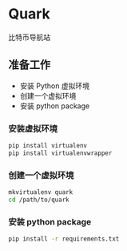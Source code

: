 # Quark

比特币导航站

## 准备工作

- 安装 Python 虚拟环境
- 创建一个虚拟环境
- 安装 python package


### 安装虚拟环境

```bash
pip install virtualenv
pip install virtualenvwrapper
```

### 创建一个虚拟环境
```bash
mkvirtualenv quark
cd /path/to/quark
```

### 安装 python package
```bash
pip install -r requirements.txt 
```
